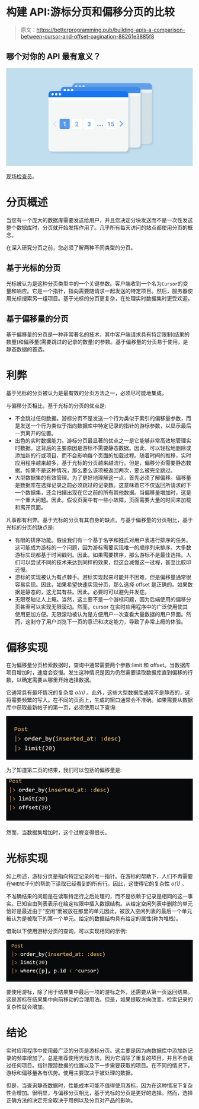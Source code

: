 # 构建 API:游标分页和偏移分页的比较

> 原文：<https://betterprogramming.pub/building-apis-a-comparison-between-cursor-and-offset-pagination-88261e3885f8>

## 哪个对你的 API 最有意义？

![](img/29c0947fff74d0181276bd251eb6194c.png)

[现场检查员](https://sitechecker.pro/)。

# 分页概述

当您有一个庞大的数据库需要发送给用户，并且您决定分块发送而不是一次性发送整个数据库时，分页就开始发挥作用了。几乎所有每天访问的站点都使用分页的概念。

在深入研究分页之前，您必须了解两种不同类型的分页。

## 基于光标的分页

光标被认为是这种分页类型中的一个关键参数。客户端收到一个名为`Cursor`的变量和响应。它是一个指针，指向需要随请求一起发送的特定项目。然后，服务器使用光标搜索另一组项目。基于光标的分页更复杂，在处理实时数据集时更受欢迎。

## 基于偏移量的分页

基于偏移量的分页是一种非常著名的技术，其中客户端请求具有特定限制(结果的数量)和偏移量(需要跳过的记录的数量)的参数。基于偏移量的分页易于使用，是静态数据的首选。

# 利弊

基于光标的分页被认为是最有效的分页方法之一，必须尽可能地集成。

与偏移分页相比，基于光标的分页的优点是:

*   不会跳过任何数据。游标分页不是发送一个行为类似于索引的偏移量参数，而是发送一个行为类似于指向数据库中特定记录的指针的游标参数，以显示最后一页离开的位置。
*   出色的实时数据能力。游标分页最显著的优点之一是它能够非常高效地管理实时数据。这背后的主要原因是游标不需要静态数据。因此，可以轻松地删除或添加新的行或项目，而不会影响每个页面的加载过程。随着时间的推移，实时应用程序越来越多，基于光标的分页越来越流行。但是，偏移分页需要静态数据。如果不是这种情况，那么要么该项被返回两次，要么被完全跳过。
*   大型数据集的有效管理。为了更好地理解这一点，首先必须了解偏移。偏移量是数据库在选择记录之前必须跳过的记录数。这意味着它不仅返回所请求的下一个数据集，还会扫描出现在它之前的所有其他数据。当偏移量增加时，这是一个重大问题。因此，假设页面中有一些小故障，页面需要大量的时间来加载和离开页面。

凡事都有利弊。基于光标的分页有其自身的缺点。与基于偏移量的分页相比，基于光标的分页的缺点是:

*   有限的排序功能。假设我们有一个基于名字和姓氏对用户表进行排序的任务。这可能成为游标的一个问题，因为游标需要实现唯一的顺序列来排序。大多数游标实现都基于时间戳列。因此，如果需要排序，那么游标不是最佳选择。人们可以尝试不同的技术来达到同样的效果，但这会减慢这一过程，甚至比胶印还慢。
*   游标的实现被认为有点棘手。游标实现起来可能并不困难，但是偏移量通常很容易实现。因此，如果希望快速实现分页，那么选择 offset 是正确的。如果数据是静态的，这尤其有益。因此，必要时可以避免并发症。
*   无限卷轴让人上瘾。当然，这主要不是一个游标问题，因为后端使用的偏移分页甚至可以实现无限滚动。然而，cursor 在实时应用程序中的广泛使用使其使用更加方便。无限滚动被认为是方便用户一次查看大量数据的用户界面。然而，这剥夺了用户浏览下一页的意识和决定能力，导致了非常上瘾的体验。

# 偏移实现

在为偏移量分页检索数据时，查询中通常需要两个参数:limit 和 offset。当数据库项目增加时，速度会变慢。发生这种情况是因为仍然需要读取数据库直到偏移的行数，以确定需要从哪里开始选择数据。

它通常具有最坏情况的复杂度 *o(n)* 。此外，这些大型数据库通常不是静态的，这将需要频繁的写入。在不同的页面上，生成的窗口通常会不准确。如果需要从数据库中获取最新帖子的第一页，必须使用以下查询:

![](img/e88f78c81b891bf064221ceccb9ca590.png)

为了知道第二页的结果，我们可以包括的偏移量是:

![](img/55b6c2efb974813c303a5be74dd3dc91.png)

然而，当数据集增加时，这个过程变得很长。

# 光标实现

如上所述，游标分页是指向特定记录的唯一指针。在游标的帮助下，人们不再需要在`WHERE`子句的帮助下读取已经看到的所有行。因此，这使得它的复杂性 *o(1)* 。

不准确结果的问题是在读取特定行之后处理的，而不是依赖于记录是相同的这一事实。已知自由列表表示在给定权限中插入数据结构。从给定空闲列表中删除的单元恰好是最近由于“空闲”而被放在那里的单元因此，被放入空闲列表的最后一个单元被认为是被取下的第一个单元。给定的数据结构具有给定的属性(称为堆栈)。

借助以下使用游标分页的查询，可以实现相同的示例:

![](img/ddae32e960164a70ea6739095b8a860b.png)

要使用游标，除了用于结果集中最后一项的游标之外，还需要从第一页返回结果。这是游标在结果集中向前移动的合理用法。但是，如果提取方向改变，检索记录的复杂性就会增加。

# 结论

实时应用程序中使用最广泛的分页是游标分页。这主要是因为向数据库中添加新记录的频率增加了。总是推荐使用光标方法，因为它消除了重复的项目，并且不会跳过任何项目。指针跟踪数据的位置以及下一步需要获取的项目。在不同的情况下，游标和偏移量各有优势。使用主要取决于被处理的数据。

但是，当查询静态数据时，性能成本可能不值得使用游标，因为在这种情况下复杂性会增加。很明显，与偏移分页相比，基于光标的分页是更好的选择。然而，选择正确方法的决定完全取决于用例以及分页对产品的影响。